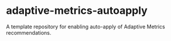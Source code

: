 # adaptive-metrics-autoapply

A template repository for enabling auto-apply of Adaptive Metrics recommendations.
